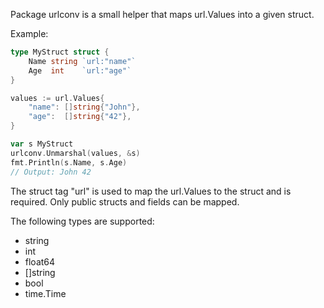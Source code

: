 Package urlconv is a small helper that maps url.Values into a given struct.

Example:
```go
type MyStruct struct {
	Name string `url:"name"`
	Age  int    `url:"age"`
}

values := url.Values{
	"name": []string{"John"},
	"age":  []string{"42"},
}

var s MyStruct
urlconv.Unmarshal(values, &s)
fmt.Println(s.Name, s.Age)
// Output: John 42
```

The struct tag "url" is used to map the url.Values to the struct
and is required. Only public structs and fields can be mapped.

The following types are supported:
- string
- int
- float64
- []string
- bool
- time.Time
